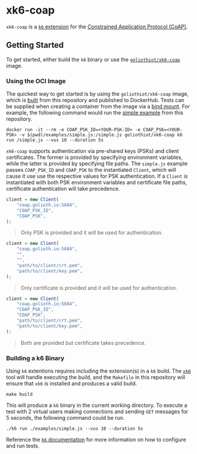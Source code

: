 # xk6-coap

`xk6-coap` is a [`k6` extension](https://k6.io/docs/extensions/) for the
[Constrained Application Protocol
(CoAP)](https://www.rfc-editor.org/rfc/rfc7252).

## Getting Started

To get started, either build the `k6` binary or use the
[`goliothiot/xk6-coap`](https://hub.docker.com/repository/docker/goliothiot/xk6-coap)
image.

### Using the OCI Image

The quickest way to get started is by using the `goliothiot/xk6-coap` image,
which is [built](./images/xk6-coap/Dockerfile) from this repository and
published to DockerHub. Tests can be supplied when creating a container from the
image via a [bind mount](https://docs.docker.com/storage/bind-mounts/). For
example, the following command would run the [simple
example](./examples/simple.js) from this repository.

```
docker run -it --rm -e COAP_PSK_ID=<YOUR-PSK-ID> -e COAP_PSK=<YOUR-PSK> -v $(pwd)/examples/simple.js:/simple.js goliothiot/xk6-coap k6 run /simple.js --vus 10 --duration 5s
```

`xk6-coap` supports authentication via pre-shared keys (PSKs) and client
certificates. The former is provided by specifying environment variables, while
the latter is provided by specifying file paths. The `simple.js` example passes
`COAP_PSK_ID` and `COAP_PSK` to the instantiated `Client`, which will cause it
use use the respective values for PSK authentication. If a `Client` is
instantiated with both PSK environment variables and certificate file paths,
certificate authentication will take precedence.

```js
client = new Client(
	"coap.golioth.io:5684",
	"COAP_PSK_ID",
	"COAP_PSK",
);
```
> Only PSK is provided and it will be used for authentication.

```js
client = new Client(
	"coap.golioth.io:5684",
	"",
	"",
	"path/to/client/crt.pem",
	"path/to/client/key.pem",
);
```
> Only certificate is provided and it will be used for authentication.

```js
client = new Client(
	"coap.golioth.io:5684",
	"COAP_PSK_ID",
	"COAP_PSK",
	"path/to/client/crt.pem",
	"path/to/client/key.pem",
);
```
> Both are provided but certificate takes precedence.


### Building a k6 Binary

Using `k6` extentions requires including the extension(s) in a `k6` build. The
[`xk6`](https://github.com/grafana/xk6) tool will handle executing the build,
and the `Makefile` in this repository will ensure that `xk6` is installed and
produces a valid build.

```
make build
```

This will produce a `k6` binary in the current working directory. To execute a
test with 2 virtual users making connections and sending `GET` messages for 5
seconds, the following command could be run.

```
./k6 run ./examples/simple.js --vus 10 --duration 5s
```

Reference the [`k6` documentation](https://k6.io/docs/using-k6/test-lifecycle/)
for more information on how to configure and run tests.
